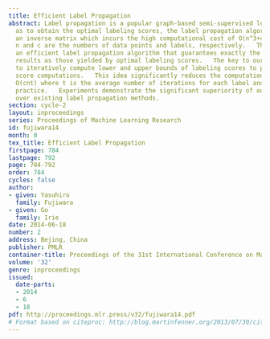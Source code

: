 ```yaml
---
title: Efficient Label Propagation
abstract: Label propagation is a popular graph-based semi-supervised learning framework.   So
  as to obtain the optimal labeling scores, the label propagation algorithm requires
  an inverse matrix which incurs the high computational cost of O(n^3+cn^2), where
  n and c are the numbers of data points and labels, respectively.   This paper proposes
  an efficient label propagation algorithm that guarantees exactly the same labeling
  results as those yielded by optimal labeling scores.   The key to our approach is
  to iteratively compute lower and upper bounds of labeling scores to prune unnecessary
  score computations.   This idea significantly reduces the computational cost to
  O(cnt) where t is the average number of iterations for each label and t << n in
  practice.   Experiments demonstrate the significant superiority of our algorithm
  over existing label propagation methods.
section: cycle-2
layout: inproceedings
series: Proceedings of Machine Learning Research
id: fujiwara14
month: 0
tex_title: Efficient Label Propagation
firstpage: 784
lastpage: 792
page: 784-792
order: 784
cycles: false
author:
- given: Yasuhiro
  family: Fujiwara
- given: Go
  family: Irie
date: 2014-06-18
number: 2
address: Bejing, China
publisher: PMLR
container-title: Proceedings of the 31st International Conference on Machine Learning
volume: '32'
genre: inproceedings
issued:
  date-parts:
  - 2014
  - 6
  - 18
pdf: http://proceedings.mlr.press/v32/fujiwara14.pdf
# Format based on citeproc: http://blog.martinfenner.org/2013/07/30/citeproc-yaml-for-bibliographies/
---
```

